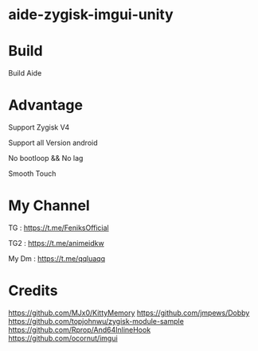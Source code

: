 # aide-zygisk-imgui-unity

# Build

Build Aide

# Advantage
Support Zygisk V4

Support all Version android

No bootloop && No lag

Smooth Touch

# My Channel

TG : https://t.me/FeniksOfficial

TG2 : https://t.me/animeidkw

My Dm : https://t.me/qqluaqq

# Credits
https://github.com/MJx0/KittyMemory
https://github.com/jmpews/Dobby
https://github.com/topjohnwu/zygisk-module-sample
https://github.com/Rprop/And64InlineHook
https://github.com/ocornut/imgui
